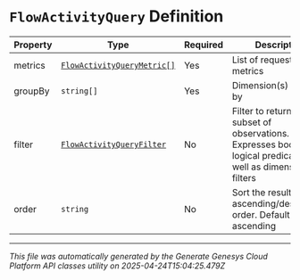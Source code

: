 # `FlowActivityQuery` Definition

| Property | Type | Required | Description |
|----------|------|----------|-------------|
| metrics | [`FlowActivityQueryMetric[]`](flowactivityquerymetric-definition.md) | Yes | List of requested metrics |
| groupBy | `string[]` | Yes | Dimension(s) to group by |
| filter | [`FlowActivityQueryFilter`](flowactivityqueryfilter-definition.md) | No | Filter to return a subset of observations. Expresses boolean logical predicates as well as dimensional filters |
| order | `string` | No | Sort the result set in ascending/descending order. Default is ascending |

---

*This file was automatically generated by the Generate Genesys Cloud Platform API classes utility on 2025-04-24T15:04:25.479Z*